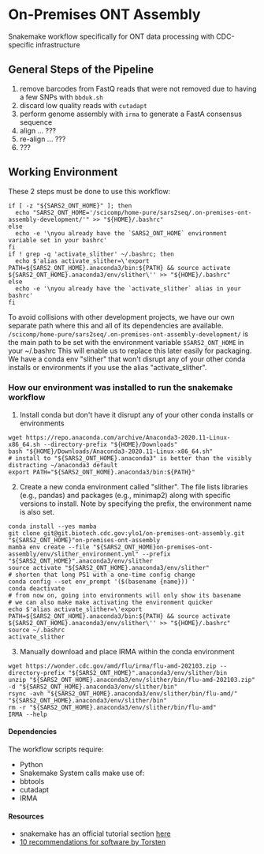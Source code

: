 # On-Premises ONT Assembly

Snakemake workflow specifically for ONT data processing with CDC-specific infrastructure


## General Steps of the Pipeline
1. remove barcodes from FastQ reads that were not removed due to having a few SNPs with `bbduk.sh`
2. discard low quality reads with `cutadapt`
3. perform genome assembly with `irma` to generate a FastA consensus sequence
4. align ... ???
5. re-align ... ???
6. ???


## Working Environment
These 2 steps must be done to use this workflow:
```
if [ -z "${SARS2_ONT_HOME}" ]; then
  echo "SARS2_ONT_HOME='/scicomp/home-pure/sars2seq/.on-premises-ont-assembly-development/'" >> "${HOME}/.bashrc"
else
  echo -e '\nyou already have the `SARS2_ONT_HOME` environment variable set in your bashrc'
fi
if ! grep -q 'activate_slither' ~/.bashrc; then
  echo $'alias activate_slither=\'export PATH=${SARS2_ONT_HOME}.anaconda3/bin:${PATH} && source activate ${SARS2_ONT_HOME}.anaconda3/env/slither\'' >> "${HOME}/.bashrc"
else
  echo -e '\nyou already have the `activate_slither` alias in your bashrc'
fi
```
To avoid collisions with other development projects, we have our own separate path where this and all of its dependencies are available. `/scicomp/home-pure/sars2seq/.on-premises-ont-assembly-development/` is the main path to be set with the environment variable `$SARS2_ONT_HOME` in your ~/.bashrc This will enable us to replace this later easily for packaging. We have a conda env "slither" that won't disrupt any of your other conda installs or environments if you use the alias "activate_slither".


### How our environment was installed to run the snakemake workflow
1. Install conda but don't have it disrupt any of your other conda installs or environments
```
wget https://repo.anaconda.com/archive/Anaconda3-2020.11-Linux-x86_64.sh --directory-prefix "${HOME}/Downloads"
bash "${HOME}/Downloads/Anaconda3-2020.11-Linux-x86_64.sh"
# install to "${SARS2_ONT_HOME}.anaconda3" is better than the visibly distracting ~/anaconda3 default
export PATH="${SARS2_ONT_HOME}.anaconda3/bin:${PATH}"
```
2. Create a new conda environment called "slither". The file lists libraries (e.g., pandas) and packages (e.g., minimap2) along with specific versions to install. Note by specifying the prefix, the environment name is also set.
```
conda install --yes mamba
git clone git@git.biotech.cdc.gov:ylo1/on-premises-ont-assembly.git "${SARS2_ONT_HOME}"on-premises-ont-assembly
mamba env create --file "${SARS2_ONT_HOME}on-premises-ont-assembly/env/slither_environment.yml" --prefix "${SARS2_ONT_HOME}".anaconda3/env/slither
source activate "${SARS2_ONT_HOME}.anaconda3/env/slither"
# shorten that long PS1 with a one-time config change
conda config --set env_prompt '($(basename {name})) '
conda deactivate
# from now on, going into environments will only show its basename
# we can also make make activating the environment quicker
echo $'alias activate_slither=\'export PATH=${SARS2_ONT_HOME}.anaconda3/bin:${PATH} && source activate ${SARS2_ONT_HOME}.anaconda3/env/slither\'' >> "${HOME}/.bashrc"
source ~/.bashrc
activate_slither
```
3. Manually download and place IRMA within the conda environment
```
wget https://wonder.cdc.gov/amd/flu/irma/flu-amd-202103.zip --directory-prefix "${SARS2_ONT_HOME}".anaconda3/env/slither/bin
unzip "${SARS2_ONT_HOME}.anaconda3/env/slither/bin/flu-amd-202103.zip" -d "${SARS2_ONT_HOME}.anaconda3/env/slither/bin"
rsync -avh "${SARS2_ONT_HOME}.anaconda3/env/slither/bin/flu-amd/" "${SARS2_ONT_HOME}.anaconda3/env/slither/bin"
rm -r "${SARS2_ONT_HOME}.anaconda3/env/slither/bin/flu-amd"
IRMA --help
```
<!-- # remove tools that should be packaged
rm -v ${SARS2_ONT_HOME}.anaconda3/env/slither/bin/IRMA_RES/scripts/*{blat,minimap2,parallel,pigz,samtools}*
rm -v ${SARS2_ONT_HOME}.anaconda3/env/slither/bin/LABEL_RES/scripts/*{FastTreeMP,muscle,parallel,shogun}*
# align2model,hmmscore,modelfromalign all within sam3.5 need'to find online
mamba install blat minimap2 parallel pigz samtools fasttree muscle shogun -y
$ -->


#### Dependencies
The workflow scripts require:
- Python
- Snakemake
System calls make use of:
- bbtools
- cutadapt
- IRMA


#### Resources
- snakemake has an official tutorial section [here](https://snakemake.readthedocs.io/en/stable/tutorial/tutorial.html#tutorial)
- [10 recommendations for software by Torsten](https://gigascience.biomedcentral.com/articles/10.1186/2047-217X-2-15)
